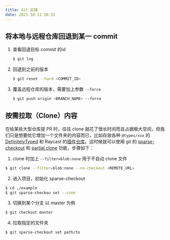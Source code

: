 ```yaml
---
title: Git 实践
date: 2021-10-11 10:31
---
```




## 将本地与远程仓库回退到某一 commit 

1. 查看回退目标 commit 的id

   ```bash
   $ git log
   ```

2. 回退到之前的版本

   ```bash
   $ git reset --hard <COMMIT_ID>
   ```

3. 覆盖远程仓库的版本，需要加上参数 `--force` 

   ```bash
   $ git push origin <BRANCH_NAME> --force
   ```




## 按需拉取（Clone）内容

在给某些大型仓库提 PR 时，往往 clone 就花了很长时间而且占据极大空间，但我们只是想要给它增加一个文件夹的内容而已，比如存放各种 `@types/xxx` 的 [DefinitelyTyped](https://github.com/DefinitelyTyped/DefinitelyTyped) 和 Raycast 的[插件仓库](https://github.com/raycast/extensions)。这时候就可以使用 git 的 [sparse-checkout](https://git-scm.com/docs/git-sparse-checkout) 和 [partial clone](https://git-scm.com/docs/partial-clone) 功能，步骤如下：

1. clone 时加上 `--filter=blob:none` 用于不自动 clone 文件

```bash
$ git clone --filter=blob:none --no-checkout <REMOTE_URL>
```

2. 进入项目，初始化 sparse-checkout

```bash
$ cd ./example
$ git sparse-checkou set --cone
```

3. 切换到某个分支 以 master 为例

```bash
$ git checkout master
```

4. 拉取指定的文件夹

```bash
$ git sparse-checkout set path/to
```


